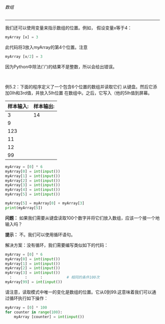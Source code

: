 ###### 数组
---

我们还可以使用变量来指示数组的位置。例如，
假设变量x等于4：

```python
myArray [x] = 3
```

此代码将3放入myArray的第4个位置。注意

```python
myArray [x/2] = 3
```

因为Python中除法('/')的结果不是整数，所以会给出错误。

<br>

例5.2：下面的程序定义了一个包含6个位置的数组并读取它们
从键盘。然后它添加0lh和3rd值，并放入5lh位置
在数组中。之后，它写入（他的5lh值到屏幕。

样本输入:|样本输出:
-|-
3|14
9|
123|
11|
12|
99|


```python
myArray = [0] * 6
myArray[0] = int(input())
myArray[1] = int(input())
myArray[2] = int(input())
myArray[3] = int(input())
myArray[4] = int(input())
myArray[5] = int(input())

myArray[5] = myArray[0] + myArray[3]
print(myArray[5])
```

**问题：** 如果我们需要从键盘读取100个数字并将它们放入数组，应该一个接一个地输入吗？

**提示：** 不。我们可以使用循环语句。

解决方案：没有循环，我们需要编写类似如下的代码：

```python
myArray = [0] * 6
myArray[0] = int(input())
myArray[1] = int(input())
myArray[2] = int(input())
myArray[3] = int(input())
  :      :      :           # 相同的条件100次
myArray[99] = int(input())

```

请注意，读取模式中唯一的变化是数组的位置。它从0到99.这意味着我们可以通过循环执行如下操作：

```python
myArray = [0] * 100
for counter in range(100):
    myArray [counter] = int(input())
```
